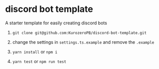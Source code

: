 # discord bot template
A starter template for easily creating discord bots

1. `git clone git@github.com:KurozeroPB/discord-bot-template.git`

2. change the settings in `settings.ts.example` and remove the `.example`

3. `yarn install` or `npm i`

4. `yarn test` or `npm run test`